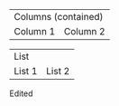 <table>
  <tr>
    <td colspan="2">Columns (contained)</td>
  </tr>
  <tr>
    <td>Column 1</td>
    <td>Column 2</td>
  </tr>
</table>

<table>
  <tr>
    <td colspan="2">List</td>
  </tr>
  <tr>
    <td>List 1</td>
    <td>List 2</td>
  </tr>
</table>

Edited
